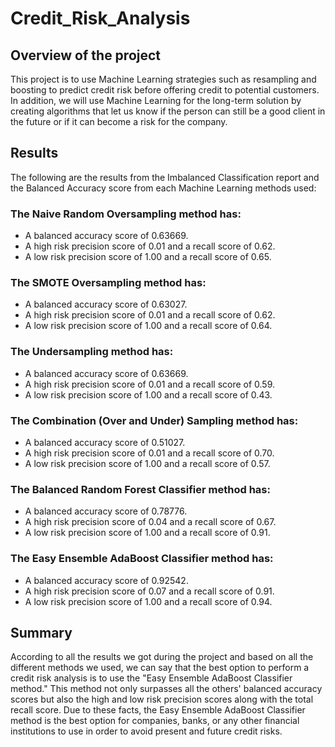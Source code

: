 # Credit_Risk_Analysis

## Overview of the project

This project is to use Machine Learning strategies such as resampling and boosting to predict credit risk before offering credit to potential customers. In addition, we will use Machine Learning for the long-term solution by creating algorithms that let us know if the person can still be a good client in the future or if it can become a risk for the company. 

## Results

The following are the results from the Imbalanced Classification report and the Balanced Accuracy score from each Machine Learning  methods used:  

### The Naive Random Oversampling method has:

  + A balanced accuracy score of 0.63669.
  + A high risk precision score of 0.01 and a recall score of 0.62.
  + A low risk precision score of 1.00 and a recall score of 0.65.



### The SMOTE Oversampling method has:

  + A balanced accuracy score of 0.63027.
  + A high risk precision score of 0.01 and a recall score of 0.62.
  + A low risk precision score of 1.00 and a recall score of 0.64.


### The Undersampling method has:

  + A balanced accuracy score of 0.63669.
  + A high risk precision score of 0.01 and a recall score of 0.59.
  + A low risk precision score of 1.00 and a recall score of 0.43.


### The Combination (Over and Under) Sampling method has:

  + A balanced accuracy score of 0.51027.
  + A high risk precision score of 0.01 and a recall score of 0.70.
  + A low risk precision score of 1.00 and a recall score of 0.57.


### The Balanced Random Forest Classifier method has:

  + A balanced accuracy score of 0.78776.
  + A high risk precision score of 0.04 and a recall score of 0.67.
  + A low risk precision score of 1.00 and a recall score of 0.91.

### The Easy Ensemble AdaBoost Classifier method has:

  + A balanced accuracy score of 0.92542.
  + A high risk precision score of 0.07 and a recall score of 0.91.
  + A low risk precision score of 1.00 and a recall score of 0.94.

## Summary

According to all the results we got during the project and based on all the different methods we used, we can say that the best option to perform a credit risk analysis is to use the "Easy Ensemble AdaBoost Classifier method." This method not only surpasses all the others' balanced accuracy scores but also the high and low risk precision scores along with the total recall score. Due to these facts, the Easy Ensemble AdaBoost Classifier method is the best option for companies, banks, or any other financial institutions to use in order to avoid present and future credit risks.
